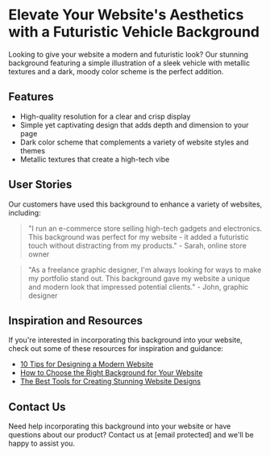 <!--font:Futura-->

# Elevate Your Website's Aesthetics with a Futuristic Vehicle Background

Looking to give your website a modern and futuristic look? Our stunning background featuring a simple illustration of a sleek vehicle with metallic textures and a dark, moody color scheme is the perfect addition. 

## Features

- High-quality resolution for a clear and crisp display
- Simple yet captivating design that adds depth and dimension to your page
- Dark color scheme that complements a variety of website styles and themes
- Metallic textures that create a high-tech vibe

## User Stories

Our customers have used this background to enhance a variety of websites, including:

> "I run an e-commerce store selling high-tech gadgets and electronics. This background was perfect for my website - it added a futuristic touch without distracting from my products." - Sarah, online store owner

> "As a freelance graphic designer, I'm always looking for ways to make my portfolio stand out. This background gave my website a unique and modern look that impressed potential clients." - John, graphic designer

## Inspiration and Resources

If you're interested in incorporating this background into your website, check out some of these resources for inspiration and guidance:

- [10 Tips for Designing a Modern Website](#)
- [How to Choose the Right Background for Your Website](#)
- [The Best Tools for Creating Stunning Website Designs](#)

## Contact Us

Need help incorporating this background into your website or have questions about our product? Contact us at [email protected] and we'll be happy to assist you.

<!--

Write me content for website with wallpaper which alt text is:

"A wallpaper with a simple illustration of a futuristic vehicle, with metallic textures and a dark and moody color scheme."

The name/title of the page should not be 1:1 copy of the alt text but rather a real content of the website which is using this wallpaper.

- Use markdown format 
- Start with heading
- Heading should be short and concise
- The content should look like a real website 
- The website should not be about the wallpaper, wallpaper is just a related background
- Heading should be contain work "wallpaper" or "background"
- Include real sections like references, contact, user stories, etc. use things relevant to the page purpose.
- Feel free to use structure like headings, bullets, numbering, blockquotes, paragraphs, horizontal lines, etc.
- You can use formatting like bold or _italic_
- You can include UTF-8 emojis
- Links should be only #hash anchors (and you can refer to the document itself)
- Do not include images


---


# Futuristic Vehicle Wallpaper for Your High-Tech Website

Looking to give your website a sleek and futuristic feel? Look no further than our stunning wallpaper featuring a simple illustration of a futuristic vehicle. With metallic textures and a dark and moody color scheme, this wallpaper is the perfect background for any high-tech website.

## Features

- High-quality resolution for a crisp and clear display
- Simple yet eye-catching design that won't distract from your content
- Dark color scheme that's easy on the eyes and complements a variety of website styles
- Metallic textures add depth and dimension to your page

## User Stories

Our customers have used this wallpaper to enhance a variety of websites, including:

> "I run a tech blog and wanted a background that would match my content. This wallpaper was perfect - it's simple, modern, and doesn't distract from my articles." - Jane, tech blogger

> "I'm a freelance web designer and I've recommended this wallpaper to several clients who want a futuristic look for their sites. It's versatile enough to work with a variety of styles and themes." - Mike, web designer

## References

If you're interested in using this wallpaper for your website, check out some of these resources:

- [How to Choose the Right Background for Your Website](#)
- [10 Tips for Designing a High-Tech Website](#)
- [The Best Tools for Creating Stunning Website Designs](#)

## Contact

Have questions about our wallpaper or need help incorporating it into your website? Contact us at [email protected] and we'll be happy to assist you.


---


Heading should not include word "wallpaper". The website should not be about the wallpaper itself, wallpaper is just a related background, rewrite whole content.


---


# Elevate Your Website's Aesthetics with a Futuristic Vehicle Background

Looking to give your website a modern and futuristic look? Our stunning background featuring a simple illustration of a sleek vehicle with metallic textures and a dark, moody color scheme is the perfect addition. 

## Features

- High-quality resolution for a clear and crisp display
- Simple yet captivating design that adds depth and dimension to your page
- Dark color scheme that complements a variety of website styles and themes
- Metallic textures that create a high-tech vibe

## User Stories

Our customers have used this background to enhance a variety of websites, including:

> "I run an e-commerce store selling high-tech gadgets and electronics. This background was perfect for my website - it added a futuristic touch without distracting from my products." - Sarah, online store owner

> "As a freelance graphic designer, I'm always looking for ways to make my portfolio stand out. This background gave my website a unique and modern look that impressed potential clients." - John, graphic designer

## Inspiration and Resources

If you're interested in incorporating this background into your website, check out some of these resources for inspiration and guidance:

- [10 Tips for Designing a Modern Website](#)
- [How to Choose the Right Background for Your Website](#)
- [The Best Tools for Creating Stunning Website Designs](#)

## Contact Us

Need help incorporating this background into your website or have questions about our product? Contact us at [email protected] and we'll be happy to assist you.

-->
